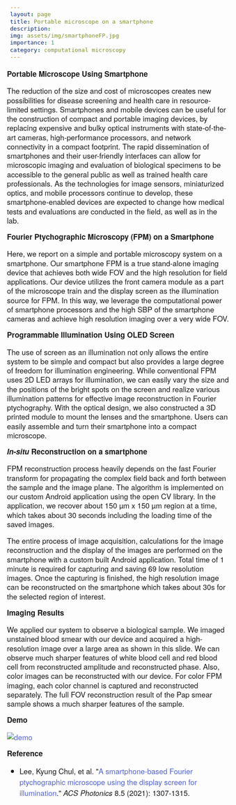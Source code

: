 ```yaml
---
layout: page
title: Portable microscope on a smartphone
description: 
img: assets/img/smartphoneFP.jpg
importance: 1
category: computational microscopy
---
```


<script type="text/javascript" charset="utf-8"
    src="https://ajax.googleapis.com/ajax/libs/jquery/1.3.2/jquery.min.js"></script>
<script id="MathJax-script" async src="https://cdn.jsdelivr.net/npm/mathjax@3/es5/tex-mml-chtml.js"></script>

<link rel="stylesheet" href="https://cdnjs.cloudflare.com/ajax/libs/font-awesome/5.15.1/css/all.min.css">


<link href="https://fonts.googleapis.com/css?family=Google+Sans|Noto+Sans|Castoro" rel="stylesheet">

<link rel="stylesheet" href="./static/css/bulma.min.css">
<link rel="stylesheet" href="./static/css/bulma-carousel.min.css">
<link rel="stylesheet" href="./static/css/bulma-slider.min.css">
<link rel="stylesheet" href="./static/css/fontawesome.all.min.css">
<link rel="stylesheet" href="https://cdn.jsdelivr.net/gh/jpswalsh/academicons@1/css/academicons.min.css">
<link rel="stylesheet" href="./static/css/index.css">
<link rel="icon" href="./static/images/shail_logo.jpeg">

<script src="https://ajax.googleapis.com/ajax/libs/jquery/3.5.1/jquery.min.js"></script>
<script defer src="./static/js/fontawesome.all.min.js"></script>
<script src="./static/js/bulma-carousel.min.js"></script>
<script src="./static/js/bulma-slider.min.js"></script>
<script src="./static/js/index.js"></script>

<style type="text/css">
    body {
        font-family: "Titillium Web", "HelveticaNeue-Light", "Helvetica Neue Light", "Helvetica Neue", Helvetica, Arial, "Lucida Grande", sans-serif;
        font-weight: 300;
        font-size: 17px;
        margin-left: auto;
        margin-right: auto;
    }

    @media screen and (min-width: 980px) {
        body {
            width: 980px;
        }
    }
    
    h1 {
        font-weight: 300;
        line-height: 1.15em;
    }
    
    h2 {
        font-size: 1.75em;
    }
    
    a:link,
    a:visited {
        color: #5364cc;
        text-decoration: none;
    }
    
    a:hover {
        color: #208799;
    }
    
    h1 {
        text-align: center;
    }
    
    h2,
    h3 {
        text-align: left;
    }
    
    h1 {
        font-size: 40px;
        font-weight: 500;
    }
    
    h2 {
        font-weight: 400;
        margin: 16px 0px 4px 0px;
    }
    
    h3 {
        font-weight: 600;
        margin: 16px 0px 4px 0px;
    }
    
    .paper-title {
        padding: 1px 0px 1px 0px;
    }
    
    section {
        margin: 32px 0px 32px 0px;
        text-align: justify;
        clear: both;
    }
    
    .col-5 {
        width: 20%;
        float: left;
    }
    
    .col-4 {
        width: 25%;
        float: left;
    }
    
    .col-3 {
        width: 33%;
        float: left;
    }
    
    .col-2 {
        width: 50%;
        float: left;
    }
    
    .col-1 {
        width: 100%;
        float: left;
    }
    
    .author-row,
    .affil-row {
        font-size: 26px;
    }
    
    .author-row-new {
        text-align: center;
    }
    
    .author-row-new a {
        display: inline-block;
        font-size: 20px;
        padding: 4px;
    }
    
    .author-row-new sup {
        color: #313436;
        font-size: 12px;
    }
    
    .affiliations-new {
        font-size: 18px;
        text-align: center;
        width: 80%;
        margin: 0 auto;
        margin-bottom: 20px;
    }
    
    .row {
        margin: 16px 0px 16px 0px;
    }
    
    .authors {
        font-size: 26px;
    }
    
    .affiliatons {
        font-size: 18px;
    }
    
    .affil-row {
        margin-top: 18px;
    }
    
    .teaser {
        max-width: 100%;
    }
    
    .text-center {
        text-align: center;
    }
    
    .screenshot {
        width: 256px;
        border: 1px solid #ddd;
    }
    
    .screenshot-el {
        margin-bottom: 16px;
    }
    
    hr {
        height: 1px;
        border: 0;
        border-top: 1px solid #ddd;
        margin: 0;
    }
    
    .material-icons {
        vertical-align: -6px;
    }
    
    p {
        line-height: 1.25em;
    }
    
    .caption {
        font-size: 16px;
        color: #062817;
        margin-top: 4px;
        margin-bottom: 10px;
    }
    
    video {
        display: block;
        margin: auto;
    }
    
    figure {
        display: block;
        margin: auto;
        margin-top: 10px;
        margin-bottom: 10px;
    }
    
    #bibtex pre {
        font-size: 14px;
        background-color: #eee;
        padding: 16px;
    }
    
    .blue {
        color: #2c82c9;
        font-weight: bold;
    }
    
    .orange {
        color: #d35400;
        font-weight: bold;
    }
    
    .flex-row {
        display: flex;
        flex-flow: row wrap;
        padding: 0;
        margin: 0;
        list-style: none;
    }
    
    .paper-btn-coming-soon {
        position: relative;
        top: 0;
        left: 0;
    }
    
    .coming-soon {
        position: absolute;
        top: -15px;
        right: -15px;
    }
    
    .paper-btn {
        position: relative;
        text-align: center;
    
        display: inline-block;
        margin: 8px;
        padding: 8px 8px;
    
        border-width: 0;
        outline: none;
        border-radius: 4px;
    
        background-color: #665f5c;
        color: white !important;
        font-size: 16px;
        /* width: 100px; */
        font-weight: 600;
    }
    
    .paper-btn-parent {
        display: flex;
        justify-content: center;
        margin: 16px 0px;
    }
    
    .paper-btn:hover {
        opacity: 0.85;
    }
    
    .container {
        margin-left: auto;
        margin-right: auto;
        padding-left: 16px;
        padding-right: 16px;
    }
    
    .venue {
        font-size: 23px;
    }
    
    .topnav {
        background-color: #EEEEEE;
        overflow: hidden;
    }
    
    .topnav div {
        max-width: 1070px;
        margin: 0 auto;
    }
    
    .topnav a {
        display: inline-block;
        color: black;
        text-align: center;
        vertical-align: middle;
        padding: 16px 16px;
        text-decoration: none;
        font-size: 18px;
    }
    
    .topnav img {
        padding: 2px 0px;
        width: 100%;
        margin: 0.2em 0px 0.3em 0px;
        vertical-align: middle;
    }
    
    pre {
        font-size: 0.9em;
        padding-left: 7px;
        padding-right: 7px;
        padding-top: 3px;
        padding-bottom: 3px;
        border-radius: 3px;
        background-color: rgb(235, 235, 235);
        overflow-x: auto;
    }
    
    .download-thumb {
        display: flex;
    }
    
    @media only screen and (max-width: 620px) {
        .download-thumb {
            display: none;
        }
    }
    
    .paper-stuff {
        width: 50%;
        font-size: 20px;
    }
    
    @media only screen and (max-width: 620px) {
        .paper-stuff {
            width: 100%;
        }
    }
    
    * {
        box-sizing: border-box;
    }
    
    .column {
        text-align: center;
        float: left;
        width: 16.666%;
        padding: 5px;
    }
    
    .column3 {
        text-align: center;
        float: left;
        width: 33.333%;
        padding: 5px;
    }
    
    .border-right {
        border-right: 1px solid black;
    }
    
    .border-bottom {
        border-bottom: 1px solid black;
    }


    /* Clearfix (clear floats) */
    .row::after {
        content: "";
        clear: both;
        display: table;
    }
    
    /* Responsive layout - makes the three columns stack on top of each other instead of next to each other */
    @media screen and (max-width: 500px) {
        .column {
            width: 100%;
        }
    }
    
    @media screen and (max-width: 500px) {
        .column3 {
            width: 100%;
        }
    }
    
    .expandable-section .content {
        display: none;
        padding: 10px;
        border: 1px solid #ccc;
        margin-top: 5px;
    }
    
    .toggle-button {
        cursor: pointer;
    }
</style>

<script type="text/javascript" src="../js/hidebib.js"></script>
<link href='https://fonts.googleapis.com/css?family=Titillium+Web:400,600,400italic,600italic,300,300italic'
    rel='stylesheet' type='text/css'>

**Portable Microscope Using Smartphone**

The reduction of the size and cost of microscopes creates new possibilities for disease screening and health care in resource-limited settings. Smartphones and mobile devices can be useful for the construction of compact and portable imaging devices, by replacing expensive and bulky optical instruments with state-of-the-art cameras, high-performance processors, and network connectivity in a compact footprint. The rapid dissemination of smartphones and their user-friendly interfaces can allow for microscopic imaging and evaluation of biological specimens to be accessible to the general public as well as trained health care professionals. As the technologies for image sensors, miniaturized optics, and mobile processors continue to develop, these smartphone-enabled devices are expected to change how medical tests and evaluations are conducted in the field, as well as in the lab.

**Fourier Ptychographic Microscopy (FPM) on a Smartphone**

Here, we report on a simple and portable microscopy system on a smartphone.  Our smartphone FPM is a true stand-alone imaging device that achieves both wide FOV and  the high resolution for field applications. Our device utilizes the front camera module as a part of the microscope train and the display screen as the illumination source for FPM. In this way, we leverage the computational power of smartphone processors and the high SBP of the smartphone cameras and achieve high resolution imaging over a very wide FOV.  

**Programmable Illumination Using OLED Screen**

The use of screen as an illumination not only allows the entire system to be simple and compact but also provides a large degree of freedom for illumination engineering. While conventional FPM uses 2D LED arrays for illumination, we can  easily vary the size and the positions of the bright spots on the screen and realize various illumination patterns for effective image reconstruction in Fourier ptychography. With the optical design, we also constructed a 3D printed module to mount the lenses and the smartphone. Users can easily assemble and turn their smartphone into a compact microscope. 

***In-situ* Reconstruction on a smartphone**

FPM reconstruction process heavily depends on the fast Fourier transform for propagating the complex field back and forth between the sample and the image plane. The algorithm is implemented on our custom Android application using the open CV library. In the application, we recover about 150 µm x 150 µm region at a time, which takes about 30 seconds including the loading time of the saved images. 

The entire process of image acquisition, calculations for the image reconstruction and the display of the images are performed on the smartphone with a custom built Android application. Total time of 1 minute is required for capturing and saving 69 low resolution images. Once the capturing is finished, the high resolution image can be reconstructed on the smartphone which takes about 30s for the selected region of interest. 

**Imaging Results**

We applied our system to observe a biological sample. We imaged unstained blood smear with our device and acquired a high-resolution image over a large area as shown in this slide.  We can observe much sharper features of white blood cell and red blood cell from reconstructed amplitude and reconstructed phase. Also, color images can be reconstructed with our device. For color FPM imaging, each color channel is captured and reconstructed separately. The full FOV reconstruction result of the Pap smear sample shows a much sharper features of the sample.

**Demo**

[![demo](https://img.youtube.com/vi/71nAhFhXI4A/0.jpg)](https://youtu.be/71nAhFhXI4A)

**Reference**

* Lee, Kyung Chul, et al. "[A smartphone-based Fourier ptychographic microscope using the display screen for illumination](https://pubs.acs.org/doi/full/10.1021/acsphotonics.1c00350?casa_token=g56dQUUGRr8AAAAA%3ABEYt0ISeZjrmEZLLuQZ6IBbzQdO4mNwCBAWM9bGmJg6qBQJ0s6JVoi3BoWj-6mUQWwEjJMfdlAOWSdgqOA)." *ACS Photonics* 8.5 (2021): 1307-1315.

